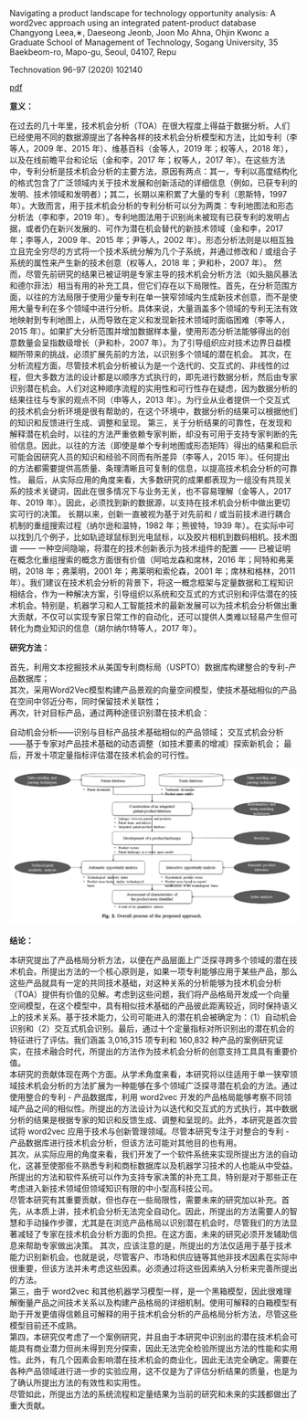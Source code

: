 Navigating a product landscape for technology opportunity analysis: A word2vec approach using an integrated patent-product database  Changyong Leea,∗, Daeseong Jeonb, Joon Mo Ahna, Ohjin Kwonc  a Graduate School of Management of Technology, Sogang University, 35 Baekbeom-ro, Mapo-gu, Seoul, 04107, Repu

Technovation 96-97 (2020) 102140

[pdf](./1-s2.0-S0166497220300237-main.pdf)


**意义：**  

在过去的几十年里，技术机会分析（TOA）在很大程度上得益于数据分析。人们已经使用不同的数据源提出了各种各样的技术机会分析模型和方法，比如专利（李等人，2009 年、2015 年）、维基百科（金等人，2019 年；权等人，2018 年），以及在线前瞻平台和论坛（金和李，2017 年；权等人，2017 年）。在这些方法中，专利分析是技术机会分析的主要方法，原因有两点：其一，专利以高度结构化的格式包含了广泛领域内关于技术发展和创新活动的详细信息（例如，已获专利的发明、技术领域和发明者）；其二，长期以来积累了大量的专利（恩斯特，1997 年）。大致而言，用于技术机会分析的专利分析可以分为两类：专利地图法和形态分析法（李和李，2019 年）。专利地图法用于识别尚未被现有已获专利的发明占据，或者仍在新兴发展的、可作为潜在机会替代的新技术领域（金和李，2017 年；李等人，2009 年、2015 年；尹等人，2002 年）。形态分析法则是以相互独立且完全穷尽的方式将一个技术系统分解为几个子系统，并通过修改和 / 或组合子系统的属性来产生新的技术创意（权等人，2018 年；尹和朴，2007 年）。
然而，尽管先前研究的结果已被证明是专家主导的技术机会分析方法（如头脑风暴法和德尔菲法）相当有用的补充工具，但它们存在以下局限性。首先，在分析范围方面，以往的方法局限于使用少量专利在单一狭窄领域内生成新技术创意，而不是使用大量专利在多个领域中进行分析。具体来说，大量涵盖多个领域的专利无法有效地映射到专利地图上，从而导致在定义和发现新技术领域时面临困难（李等人，2015 年）。如果扩大分析范围并增加数据样本量，使用形态分析法能够得出的创意数量会呈指数级增长（尹和朴，2007 年）。为了引导组织应对技术边界日益模糊所带来的挑战，必须扩展先前的方法，以识别多个领域的潜在机会。
其次，在分析流程方面，尽管技术机会分析被认为是一个迭代的、交互式的、非线性的过程，但大多数方法的设计都是以顺序方式执行的，即先进行数据分析，然后由专家识别潜在机会。人们对这种顺序流程的实用性和可行性存在疑虑，因为数据分析的结果往往与专家的观点不同（申等人，2013 年）。为行业从业者提供一个交互式的技术机会分析环境是很有帮助的，在这个环境中，数据分析的结果可以根据他们的知识和反馈进行生成、调整和呈现。
第三，关于分析结果的可靠性，在发现和解释潜在机会时，以往的方法严重依赖专家判断，却没有可用于支持专家判断的先验信息。因此，以往的方法（即使是单个专利地图或形态矩阵）得出的结果和启示可能会因研究人员的知识和经验不同而有所差异（李等人，2015 年）。任何提出的方法都需要提供高质量、条理清晰且可复制的信息，以提高技术机会分析的可靠性。
最后，从实际应用的角度来看，大多数研究的成果都表现为一组没有共现关系的技术关键词，因此在很多情况下与业务无关，也不容易理解（金等人，2017 年、2019 年）。因此，必须找到新的数据源，以支持在技术机会分析中做出更切实可行的决策。
长期以来，创新一直被视为基于对先前和 / 或当前技术进行耦合机制的重组搜索过程（纳尔逊和温特，1982 年；熊彼特，1939 年）。在实际中可以找到几个例子，比如轨迹球鼠标到光电鼠标，以及胶片相机到数码相机。技术图谱 —— 一种空间隐喻，将潜在的技术创新表示为技术组件的配置 —— 已被证明在概念化重组搜索的概念方面很有价值（阿哈龙森和席林，2016 年；阿特和弗莱明，2018 年；弗莱明，2001 年；弗莱明和索伦森，2001 年；席林和格林，2011 年）。我们建议在技术机会分析的背景下，将这一概念框架与定量数据和工程知识相结合，作为一种解决方案，引导组织以系统和交互式的方式识别和评估潜在的技术机会。特别是，机器学习和人工智能技术的最新发展可以为技术机会分析做出重大贡献，不仅可以实现专家日常工作的自动化，还可以提供人类难以轻易产生但可转化为商业知识的信息（胡尔纳尔特等人，2017 年）。

**研究方法：**

首先，利用文本挖掘技术从美国专利商标局（USPTO）数据库构建整合的专利-产品数据库；   
其次，采用Word2Vec模型构建产品景观的向量空间模型，使技术基础相似的产品在空间中邻近分布，同时保留技术关联性；  
再次，针对目标产品，通过两种途径识别潜在技术机会：

自动机会分析——识别与目标产品技术基础相似的产品领域；
交互式机会分析——基于专家对产品技术基础的动态调整（如技术要素的增减）探索新机会；
最后，开发十项定量指标评估潜在技术机会的可行性。

![截屏2025-03-29 12.45.05.png](%E6%88%AA%E5%B1%8F2025-03-29%2012.45.05.png)

**结论：** 

本研究提出了产品格局分析方法，以便在产品层面上广泛探寻跨多个领域的潜在技术机会。所提出方法的一个核心原则是，如果一项专利能够应用于某些产品，那么这些产品就具有一定的共同技术基础，对这种关系的分析能够为技术机会分析（TOA）提供有价值的见解。考虑到这些问题，我们将产品格局开发成一个向量空间模型，在这个模型中，具有相似技术基础的产品彼此距离较近，同时保持语义上的技术关系。基于技术能力，公司可能进入的潜在机会被确定为：（1）自动机会识别和（2）交互式机会识别。最后，通过十个定量指标对所识别出的潜在机会的特征进行了评估。我们涵盖 3,016,315 项专利和 160,832 种产品的案例研究证实，在技术融合时代，所提出的方法作为技术机会分析的创意支持工具具有重要价值。  
本研究的贡献体现在两个方面。从学术角度来看，本研究将以往适用于单一狭窄领域技术机会分析的方法扩展为一种能够在多个领域广泛探寻潜在机会的方法。通过使用整合的专利 - 产品数据库，利用 word2vec 开发的产品格局能够考察不同领域产品之间的相似性。所提出的方法设计为以迭代和交互式的方式执行，其中数据分析的结果是根据专家的知识和反馈生成、调整和呈现的。此外，本研究是首次尝试将 word2vec 应用于技术与创新管理领域。尽管本研究专注于对整合的专利 - 产品数据库进行技术机会分析，但该方法可能对其他目的也有用。  
其次，从实际应用的角度来看，我们开发了一个软件系统来实现所提出方法的自动化，这甚至使那些不熟悉专利和商标数据库以及机器学习技术的人也能从中受益。所提出的方法和软件系统可以作为支持专家决策的补充工具，特别是对于那些正在考虑进入新技术领域但领域知识有限的中小型高科技公司。  
尽管本研究有其重要贡献，但也存在一些局限性，需要未来的研究加以补充。首先，从本质上讲，技术机会分析无法完全自动化。因此，所提出的方法需要人的智慧和手动操作步骤，尤其是在浏览产品格局以识别潜在机会时，尽管我们的方法显著减轻了专家在技术机会分析方面的负担。在这方面，未来的研究必须开发辅助信息来帮助专家做出决策。
其次，应该注意的是，所提出的方法仅适用于基于技术能力识别新机会。也就是说，尽管客户、市场和供应链等其他非技术因素在实际中很重要，但该方法并未考虑这些因素。必须通过将这些因素纳入分析来完善所提出的方法。  
第三，由于 word2vec 和其他机器学习模型一样，是一个黑箱模型，因此很难理解衡量产品之间技术关系以及构建产品格局的详细机制。使用可解释的白箱模型有助于开发更值得信赖且可解释的用于技术机会分析的产品格局分析方法，尽管这些模型目前还不成熟。  
第四，本研究仅考虑了一个案例研究，并且由于本研究中识别出的潜在技术机会可能具有商业潜力但尚未得到充分探索，因此无法完全检验所提出方法的性能和实用性。此外，有几个因素会影响潜在技术机会的商业化，因此无法完全确定。需要在各种产品领域进行进一步的实验应用，这不仅是为了评估分析结果的质量，也是为了确认所提出方法的有效性和实用性。  
尽管如此，所提出方法的系统流程和定量结果为当前的研究和未来的实践都做出了重大贡献。

